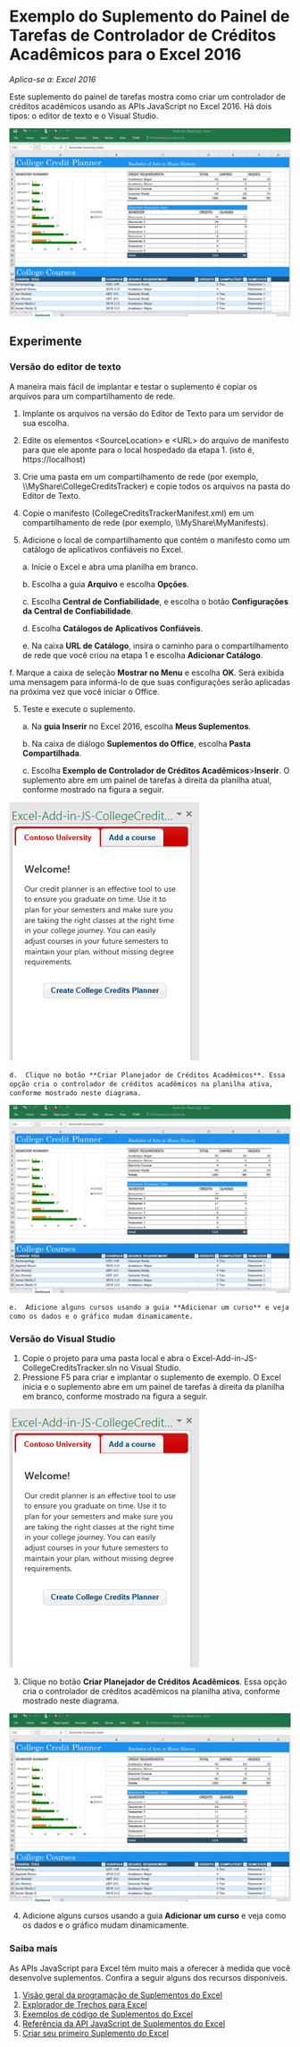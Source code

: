 # <a name="college-credits-tracker-task-pane-add-in-sample-for-excel-2016"></a>Exemplo do Suplemento do Painel de Tarefas de Controlador de Créditos Acadêmicos para o Excel 2016

_Aplica-se a: Excel 2016_

Este suplemento do painel de tarefas mostra como criar um controlador de créditos acadêmicos usando as APIs JavaScript no Excel 2016. Há dois tipos: o editor de texto e o Visual Studio.

![Exemplo de Controlador de créditos acadêmicos](../Images/CollegeCreditsTracker_tracker.PNG)

## <a name="try-it-out"></a>Experimente
### <a name="text-editor-version"></a>Versão do editor de texto

A maneira mais fácil de implantar e testar o suplemento é copiar os arquivos para um compartilhamento de rede.

1.  Implante os arquivos na versão do Editor de Texto para um servidor de sua escolha.
2.  Edite os elementos \<SourceLocation\> e \<URL\> do arquivo de manifesto para que ele aponte para o local hospedado da etapa 1. (isto é, https://localhost)
2.  Crie uma pasta em um compartilhamento de rede (por exemplo, \\\MyShare\CollegeCreditsTracker) e copie todos os arquivos na pasta do Editor de Texto.
3.  Copie o manifesto (CollegeCreditsTrackerManifest.xml) em um compartilhamento de rede (por exemplo, \\\MyShare\MyManifests).
4.  Adicione o local de compartilhamento que contém o manifesto como um catálogo de aplicativos confiáveis no Excel.

    a.  Inicie o Excel e abra uma planilha em branco.

    b.  Escolha a guia **Arquivo** e escolha **Opções**.

    c.  Escolha **Central de Confiabilidade**, e escolha o botão **Configurações da Central de Confiabilidade**.

    d.  Escolha **Catálogos de Aplicativos Confiáveis**.

    e.  Na caixa **URL de Catálogo**, insira o caminho para o compartilhamento de rede que você criou na etapa 1 e escolha **Adicionar Catálogo**.

   f.  Marque a caixa de seleção **Mostrar no Menu** e escolha **OK**. Será exibida uma mensagem para informá-lo de que suas configurações serão aplicadas na próxima vez que você iniciar o Office.

5.  Teste e execute o suplemento.

    a.  Na **guia Inserir** no Excel 2016, escolha **Meus Suplementos**.

    b.  Na caixa de diálogo **Suplementos do Office**, escolha **Pasta Compartilhada**.

    c.  Escolha **Exemplo de Controlador de Créditos Acadêmicos**>**Inserir**. O suplemento abre em um painel de tarefas à direita da planilha atual, conforme mostrado na figura a seguir.

   ![Exemplo de Controlador de créditos acadêmicos](../Images/CollegeCreditsTracker_taskpane.PNG)

    d.  Clique no botão **Criar Planejador de Créditos Acadêmicos**. Essa opção cria o controlador de créditos acadêmicos na planilha ativa, conforme mostrado neste diagrama.

  ![Exemplo de Controlador de créditos acadêmicos](../Images/CollegeCreditsTracker_tracker.PNG)

    e.  Adicione alguns cursos usando a guia **Adicionar um curso** e veja como os dados e o gráfico mudam dinamicamente.

### <a name="visual-studio-version"></a>Versão do Visual Studio
1.  Copie o projeto para uma pasta local e abra o Excel-Add-in-JS-CollegeCreditsTracker.sln no Visual Studio.
2.  Pressione F5 para criar e implantar o suplemento de exemplo. O Excel inicia e o suplemento abre em um painel de tarefas à direita da planilha em branco, conforme mostrado na figura a seguir.

  ![Exemplo de Controlador de créditos acadêmicos](../Images/CollegeCreditsTracker_taskpane.PNG)

3.  Clique no botão **Criar Planejador de Créditos Acadêmicos**. Essa opção cria o controlador de créditos acadêmicos na planilha ativa, conforme mostrado neste diagrama.

  ![Exemplo de Controlador de créditos acadêmicos](../Images/CollegeCreditsTracker_tracker.PNG)

4. Adicione alguns cursos usando a guia **Adicionar um curso** e veja como os dados e o gráfico mudam dinamicamente.


### <a name="learn-more"></a>Saiba mais

As APIs JavaScript para Excel têm muito mais a oferecer à medida que você desenvolve suplementos. Confira a seguir alguns dos recursos disponíveis.

1.  [Visão geral da programação de Suplementos do Excel](https://github.com/OfficeDev/office-js-docs/blob/master/excel/excel-add-ins-programming-overview.md)
2.  [Explorador de Trechos para Excel](http://officesnippetexplorer.azurewebsites.net/#/snippets/excel)
3.  [Exemplos de código de Suplementos do Excel](https://github.com/OfficeDev/office-js-docs/blob/master/excel/excel-add-ins-code-samples.md)
4.  [Referência da API JavaScript de Suplementos do Excel](https://github.com/OfficeDev/office-js-docs/blob/master/excel/excel-add-ins-javascript-reference.md)
5.  [Criar seu primeiro Suplemento do Excel](https://github.com/OfficeDev/office-js-docs/blob/master/excel/build-your-first-excel-add-in.md)